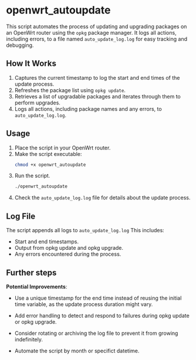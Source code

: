 # openwrt_autoupdate

This script automates the process of updating and upgrading packages on an OpenWrt router using the `opkg` package manager. It logs all actions, including errors, to a file named `auto_update_log.log` for easy tracking and debugging.

## How It Works

1. Captures the current timestamp to log the start and end times of the update process.
2. Refreshes the package list using `opkg update`.
3. Retrieves a list of upgradable packages and iterates through them to perform upgrades.
4. Logs all actions, including package names and any errors, to `auto_update_log.log`.

## Usage

1. Place the script in your OpenWrt router.
2. Make the script executable:
   ```bash
   chmod +x openwrt_autoupdate
3. Run the script.
    ```bash
    ./openwrt_autoupdate

4. Check the `auto_update_log.log` file for details about the update process.

## Log File

The script appends all logs to `auto_update_log.log` This includes:

- Start and end timestamps.
- Output from opkg update and opkg upgrade.
- Any errors encountered during the process.

## Further steps

**Potential Improvements**:

- Use a unique timestamp for the end time instead of reusing the initial time variable, as the update process duration might vary.

- Add error handling to detect and respond to failures during opkg update or opkg upgrade.

- Consider rotating or archiving the log file to prevent it from growing indefinitely.

- Automate the script by month or specifict datetime.
